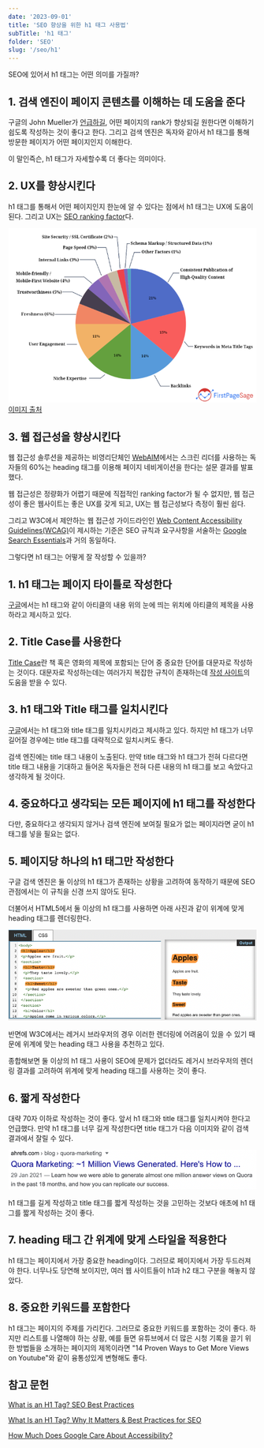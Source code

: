 ```yaml
---
date: '2023-09-01'
title: 'SEO 향상을 위한 h1 태그 사용법'
subTitle: 'h1 태그'
folder: 'SEO'
slug: '/seo/h1'
---
```


SEO에 있어서 h1 태그는 어떤 의미를 가질까?

## 1. 검색 엔진이 페이지 콘텐츠를 이해하는 데 도움을 준다

구글의 John Mueller가 [언급하길](https://www.youtube.com/watch?v=rwpwq8Ynf7s&t=1427s), 어떤 페이지의 rank가 향상되길 원한다면 이해하기 쉽도록 작성하는 것이 좋다고 한다. 그리고 검색 엔진은 독자와 같아서 h1 태그를 통해 방문한 페이지가 어떤 페이지인지 이해한다.

이 말인즉슨, h1 태그가 자세할수록 더 좋다는 의미이다.

## 2. UX를 향상시킨다

h1 태그를 통해서 어떤 페이지인지 한눈에 알 수 있다는 점에서 h1 태그는 UX에 도움이 된다. 그리고 UX는 [SEO ranking factor](https://developers.google.com/search/docs/appearance/page-experience)다.

![Google Ranking Factor](image.png)
[이미지 출처](https://firstpagesage.com/seo-blog/the-google-algorithm-ranking-factors/1)

## 3. 웹 접근성을 향상시킨다

웹 접근성 솔루션을 제공하는 비영리단체인 [WebAIM](https://webaim.org/projects/screenreadersurvey7/#finding)에서는 스크린 리더를 사용하는 독자들의 60%는 heading 태그를 이용해 페이지 네비게이션을 한다는 설문 결과를 발표했다.

웹 접근성은 정량화가 어렵기 때문에 직접적인 ranking factor가 될 수 없지만, 웹 접근성이 좋은 웹사이트는 좋은 UX를 갖게 되고, UX는 웹 접근성보다 측정이 훨씬 쉽다.

그리고 W3C에서 제안하는 웹 접근성 가이드라인인 [Web Content Accessibility Guidelines(WCAG)](https://www.w3.org/TR/WCAG21/)이 제시하는 기준은 SEO 규칙과 요구사항을 서술하는 [Google Search Essentials](https://developers.google.com/search/docs/essentials)과 거의 동일하다.

그렇다면 h1 태그는 어떻게 잘 작성할 수 있을까?

## 1. h1 태그는 페이지 타이틀로 작성한다

[구글](https://support.google.com/news/publisher-center/answer/9607104?hl=en-GB)에서는 h1 태그와 같이 아티클의 내용 위의 눈에 띄는 위치에 아티클의 제목을 사용하라고 제시하고 있다.

## 2. Title Case를 사용한다

[Title Case](https://dictionary.cambridge.org/ko/%EC%82%AC%EC%A0%84/%EC%98%81%EC%96%B4/title-case)란 책 혹은 영화의 제목에 포함되는 단어 중 중요한 단어를 대문자로 작성하는 것이다. 대문자로 작성하는데는 여러가지 복잡한 규칙이 존재하는데 [작성 사이트](https://capitalizemytitle.com/)의 도움을 받을 수 있다.

## 3. h1 태그와 Title 태그를 일치시킨다

[구글](https://support.google.com/news/publisher-center/answer/9607104?hl=en-GB)에서는 h1 태그와 title 태그를 일치시키라고 제시하고 있다. 하지만 h1 태그가 너무 길어질 경우에는 title 태그를 대략적으로 일치시켜도 좋다.

검색 엔진에는 title 태그 내용이 노출된다. 만약 title 태그와 h1 태그가 전혀 다르다면 title 태그 내용을 기대하고 들어온 독자들은 전혀 다른 내용의 h1 태그를 보고 속았다고 생각하게 될 것이다.

## 4. 중요하다고 생각되는 모든 페이지에 h1 태그를 작성한다

다만, 중요하다고 생각되지 않거나 검색 엔진에 보여질 필요가 없는 페이지라면 굳이 h1 태그를 넣을 필요는 없다.

## 5. 페이지당 하나의 h1 태그만 작성한다

구글 검색 엔진은 둘 이상의 h1 태그가 존재하는 상황을 고려하여 동작하기 때문에 SEO 관점에서는 이 규칙을 신경 쓰지 않아도 된다.

더불어서 HTML5에서 둘 이상의 h1 태그를 사용하면 아래 사진과 같이 위계에 맞게 heading 태그를 렌더링한다.

![HTML5에서 중복된 heading 태그 사용시 렌더링](./image1.png)

반면에 W3C에서는 레거시 브라우저의 경우 이러한 렌더링에 어려움이 있을 수 있기 때문에 위계에 맞는 heading 태그 사용을 추천하고 있다.

종합해보면 둘 이상의 h1 태그 사용이 SEO에 문제가 없더라도 레거시 브라우저의 렌더링 결과를 고려하여 위계에 맞게 heading 태그를 사용하는 것이 좋다.

## 6. 짧게 작성한다

대략 70자 이하로 작성하는 것이 좋다. 앞서 h1 태그와 title 태그를 일치시켜야 한다고 언급했다. 만약 h1 태그를 너무 길게 작성한다면 title 태그가 다음 이미지와 같이 검색 결과에서 잘릴 수 있다.

![검색 결과에서 title 글자가 긴 경우 잘리는 이슈](./image2.png)

h1 태그를 길게 작성하고 title 태그를 짧게 작성하는 것을 고민하는 것보다 애초에 h1 태그를 짧게 작성하는 것이 좋다.

## 7. heading 태그 간 위계에 맞게 스타일을 적용한다

h1 태그는 페이지에서 가장 중요한 heading이다. 그러므로 페이지에서 가장 두드러져야 한다. 너무나도 당연해 보이지만, 여러 웹 사이트들이 h1과 h2 태그 구분을 해놓지 않았다.

## 8. 중요한 키워드를 포함한다

h1 태그는 페이지의 주제를 가리킨다. 그러므로 중요한 키워드를 포함하는 것이 좋다. 하지만 리스트를 나열해야 하는 상황, 예를 들면 유튜브에서 더 많은 시청 기록을 끌기 위한 방법들을 소개하는 페이지의 제목이라면 "14 Proven Ways to Get More Views on Youtube"와 같이 융통성있게 변형해도 좋다.

## 참고 문헌

[What is an H1 Tag? SEO Best Practices](https://ahrefs.com/blog/h1-tag/)

[What Is an H1 Tag? Why It Matters & Best Practices for SEO](https://www.semrush.com/blog/h1-tag/)

[How Much Does Google Care About Accessibility?](https://www.boia.org/blog/how-much-does-google-care-about-accessibility)
